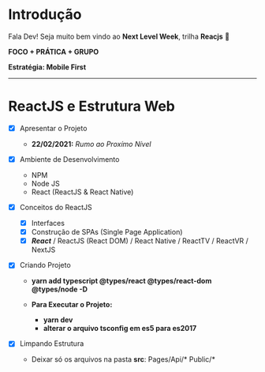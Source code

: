 # **Introdução**

Fala Dev! Seja muito bem vindo ao **Next Level Week**, trilha **Reacjs** 🚀

**FOCO + PRÁTICA + GRUPO**

**Estratégia: Mobile First**

---
# ReactJS e Estrutura Web

- [x] Apresentar o Projeto

  * **22/02/2021:** *Rumo ao Proxímo Nível*
- [x] Ambiente de Desenvolvimento

  * NPM
  * Node JS
  * React (ReactJS & React Native)
- [x] Conceitos do ReactJS

  - [x] Interfaces
  - [x] Construção de SPAs (Single Page Application)
  - [x] ***React*** / ReactJS (React DOM) / React Native / ReactTV / ReactVR / NextJS
- [x] Criando Projeto 

  * **yarn add typescript @types/react @types/react-dom @types/node -D**

  * **Para Executar o Projeto:**
    * **yarn dev**
    * **alterar o arquivo tsconfig em es5 para es2017**
- [x] Limpando Estrutura

  * Deixar só os arquivos na pasta **src**: Pages/Api/* Public/* 

  
